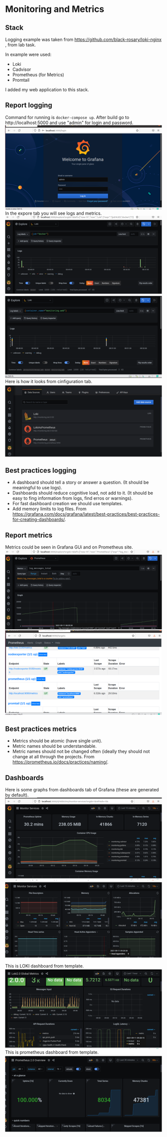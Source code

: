 # Monitoring and Metrics

## Stack

Logging example was taken from https://github.com/black-rosary/loki-nginx , from lab task.

In example were used:

- Loki
- Cadvisor
- Prometheus (for Metrics)
- Promtail

I added my web application to this stack.

## Report logging

Command for running is ```docker-compose up```.
After build go to http://localhost:5000 and use "admin" for login and password. 
![Grafana enter screen](screenshots/logging/enter.png)
In the expore tab you will see logs and metrics.
![Grafana LOKI logs, 1](screenshots/logging/LOKI1.png)
![Grafana LOKI logs, 2](screenshots/logging/LOKI2.png)
Here is how it looks from cinfiguration tab.
![Grafana config tab](screenshots/logging/config_tab.png)


## Best practices logging

- A dashboard should tell a story or answer a question. (It should be meaningful to use logs).
- Dashboards should reduce cognitive load, not add to it. (It should be easy to fing information from logs, find erros or warnings).
- For fast dashboard creation we should use templates.
- Add memory limits to log files.
From https://grafana.com/docs/grafana/latest/best-practices/best-practices-for-creating-dashboards/.

## Report metrics

Metrics could be seen in Grafana GUi and on Prometheus site.
![Metrics in Grafana GUi](screenshots/metrics/metrics_grafana_gui.png)
![Metrics in Prometheus GUi](screenshots/metrics/metrics_prometheus_gui.png)

## Best practices metrics

- Metrics should be atomic (have single unit).
- Metric names should be understandable.
- Metric names should not be changed often (ideally they should not change at all through the projects.
From https://prometheus.io/docs/practices/naming/.

## Dashboards

Here is some graphs from dashboards tab of Grafana (these are generated by default).
![Metrics in Prometheus GUi](screenshots/metrics/dashboard1.png)
![Metrics in Prometheus GUi](screenshots/metrics/dashboard2.png)

This is LOKI dashboard from template.
![Metrics in Prometheus GUi](screenshots/metrics/dashboard_LOKI.png)
This is prometheus dashboard from template.
![Metrics in Prometheus GUi](screenshots/metrics/dashboard_prometheus.png)
